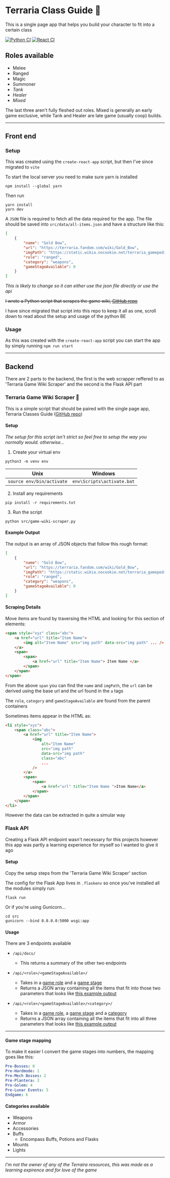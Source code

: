 # Terraria Class Guide :rabbit2:

This is a single page app that helps you build your character to fit into a certain class

[![Python CI](https://github.com/mbgeorge48/terraria_classes/actions/workflows/ci-backend.yml/badge.svg)](https://github.com/mbgeorge48/terraria_classes/actions/workflows/ci-backend.yml)
[![React CI](https://github.com/mbgeorge48/terraria_classes/actions/workflows/ci-frontend.yml/badge.svg)](https://github.com/mbgeorge48/terraria_classes/actions/workflows/ci-frontend.yml)

## Roles available

-   Melee
-   Ranged
-   Magic
-   Summoner
-   _Tank_
-   _Healer_
-   _Mixed_

The last three aren't fully fleshed out roles.
Mixed is generally an early game exclusive, while Tank and Healer are late game (usually coop) builds.

---

## Front end

### Setup

This was created using the `create-react-app` script, but then I've since migrated to `vite`

To start the local server you need to make sure yarn is installed

```shell
npm install --global yarn
```

Then run

```shell
yarn install
yarn dev
```

A `JSON` file is required to fetch all the data required for the app. The file should be saved into `src/data/all-items.json` and have a structure like this:

```json
[
    {
        "name": "Gold Bow",
        "url": "https://terraria.fandom.com/wiki/Gold_Bow",
        "imgPath": "https://static.wikia.nocookie.net/terraria_gamepedia/images/f/ff/Gold_Bow.png",
        "role": "ranged",
        "category": "weapons",
        "gameStageAvailable": 0
    }
]
```

_This is likely to change so it can either use the json file directly or use the api_

~~I wrote a Python script that scrapes the game wiki, [GitHub repo](https://github.com/mbgeorge48/terraria_game_wiki_scraper)~~

I have since migrated that script into this repo to keep it all as one, scroll down to read about the setup and usage of the python BE

### Usage

As this was created with the `create-react-app` script you can start the app by simply running `npm run start`

---

## Backend

There are 2 parts to the backend, the first is the web scrapper reffered to as 'Terraria Game Wiki Scraper' and the second is the Flask API part

### Terraria Game Wiki Scraper :rabbit2:

This is a simple script that should be paired with the single page app, Terraria Classes Guide ([GitHub repo](https://github.com/mbgeorge48/terraria_classes))

#### Setup

_The setup for this script isn't strict so feel free to setup the way you normally would. otherwise..._

1. Create your virtual env

```shell
python3 -m venv env
```

| Unix                      | Windows                    |
| ------------------------- | -------------------------- |
| `source env/bin/activate` | `env\Scripts\activate.bat` |

2. Install any requirements

```shell
pip install -r requirements.txt
```

3. Run the script

```shell
python src/game-wiki-scraper.py
```

#### Example Output

The output is an array of JSON objects that follow this rough format:

```json
[
    {
        "name": "Gold Bow",
        "url": "https://terraria.fandom.com/wiki/Gold_Bow",
        "imgPath": "https://static.wikia.nocookie.net/terraria_gamepedia/images/f/ff/Gold_Bow.png",
        "role": "ranged",
        "category": "weapons",
        "gameStageAvailable": 0
    }
]
```

#### Scraping Details

Move items are found by traversing the HTML and looking for this section of elements:

```html
<span style="xyz" class="abc">
    <a href="url" title="Item Name">
        <img alt="Item Name" src="img path" data-src="img path" ... />
    </a>
    <span>
        <span>
            <a href="url" title="Item Name"> Item Name </a>
        </span>
    </span>
</span>
```

From the above `span` you can find the `name` and `imgPath`, the `url` can be derived using the base url and the url found in the `a` tags

The `role`, `category` and `gameStageAvailable` are found from the parent containers

Sometimes items appear in the HTML as:

```html
<li style="xyz">
    <span class="abc">
        <a href="url" title="Item Name">
            <img
                alt="Item Name"
                src="img path"
                data-src="img path"
                class="abc"
                ...
            />
        </a>
        <span>
            <span>
                <a href="url" title="Item Name ">Item Name</a>
            </span>
        </span>
    </span>
</li>
```

However the data can be extracted in quite a simular way

### Flask API

Creating a Flask API endpoint wasn't necessary for this projects however this app was partly a learning experience for myself so I wanted to give it ago

#### Setup

Copy the setup steps from the 'Terraria Game Wiki Scraper' section

The config for the Flask App lives in `.flaskenv` so once you've installed all the modules simply run:

```shell
flask run
```

Or if you're using Gunicorn...

```shell
cd src
gunicorn --bind 0.0.0.0:5000 wsgi:app
```

#### Usage

There are 3 endpoints available

-   `/api/docs/`
    -   This returns a summary of the other two endpoints
-   `/api/<role>/<gameStageAvailable>/`

    -   Takes in a [game role](#roles-available) and a [game stage](#game-stage-mapping)
    -   Returns a JSON array containing all the items that fit into those two parameters that looks like [this example output](#example-output)

-   `/api/<role>/<gameStageAvailable>/<category>/`

    -   Takes in a [game role](#roles-available), a [game stage](#game-stage-mapping) and a [category](#categories-available)
    -   Returns a JSON array containing all the items that fit into all three parameters that looks like [this example output](#example-output)

---

#### Game stage mapping

To make it easier I convert the game stages into numbers, the mapping goes like this:

```yaml
Pre-Bosses: 0
Pre-Hardmode: 1
Pre-Mech Bosses: 2
Pre-Plantera: 3
Pre-Golem: 4
Pre-Lunar Events: 5
Endgame: 6
```

#### Categories available

-   Weapons
-   Armor
-   Accessories
-   Buffs
    -   Encompass Buffs, Potions and Flasks
-   Mounts
-   Lights

---

_I'm not the owner of any of the Terraira resources, this was made as a learning expirence and for love of the game_
